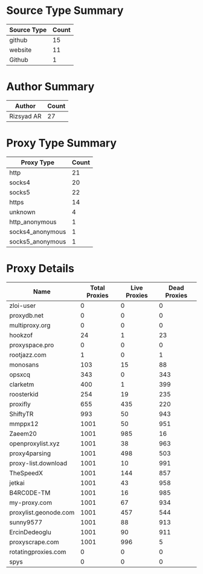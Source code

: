 # Source Type Summary

| Source Type | Count |
|-------------|-------|
| github | 15 |
| website | 11 |
| Github | 1 |


# Author Summary

| Author | Count |
|--------|-------|
| Rizsyad AR | 27 |


# Proxy Type Summary

| Proxy Type | Count |
|------------|-------|
| http | 21 |
| socks4 | 20 |
| socks5 | 22 |
| https | 14 |
| unknown | 4 |
| http_anonymous | 1 |
| socks4_anonymous | 1 |
| socks5_anonymous | 1 |


# Proxy Details

| Name | Total Proxies | Live Proxies | Dead Proxies |
|------|---------------|--------------|---------------|
| zloi-user | 0 | 0 | 0 |
| proxydb.net | 0 | 0 | 0 |
| multiproxy.org | 0 | 0 | 0 |
| hookzof | 24 | 1 | 23 |
| proxyspace.pro | 0 | 0 | 0 |
| rootjazz.com | 1 | 0 | 1 |
| monosans | 103 | 15 | 88 |
| opsxcq | 343 | 0 | 343 |
| clarketm | 400 | 1 | 399 |
| roosterkid | 254 | 19 | 235 |
| proxifly | 655 | 435 | 220 |
| ShiftyTR | 993 | 50 | 943 |
| mmppx12 | 1001 | 50 | 951 |
| Zaeem20 | 1001 | 985 | 16 |
| openproxylist.xyz | 1001 | 38 | 963 |
| proxy4parsing | 1001 | 498 | 503 |
| proxy-list.download | 1001 | 10 | 991 |
| TheSpeedX | 1001 | 144 | 857 |
| jetkai | 1001 | 43 | 958 |
| B4RC0DE-TM | 1001 | 16 | 985 |
| my-proxy.com | 1001 | 67 | 934 |
| proxylist.geonode.com | 1001 | 457 | 544 |
| sunny9577 | 1001 | 88 | 913 |
| ErcinDedeoglu | 1001 | 90 | 911 |
| proxyscrape.com | 1001 | 996 | 5 |
| rotatingproxies.com | 0 | 0 | 0 |
| spys | 0 | 0 | 0 |
